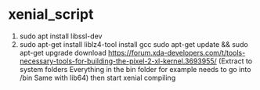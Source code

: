 # xenial_script
1. sudo apt install libssl-dev
2. sudo apt-get install liblz4-tool
install gcc
sudo apt-get update && sudo apt-get upgrade
download https://forum.xda-developers.com/t/tools-necessary-tools-for-building-the-pixel-2-xl-kernel.3693955/
(Extract to system folders
Everything in the bin folder for example needs to go into /bin
Same with lib64)
then start xenial compiling
